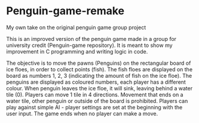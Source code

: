 # Penguin-game-remake
My own take on the original penguin game group project

This is an improved version of the penguin game made in a group for university credit (Penguin-game repository).
It is meant to show my improvement in C programming and writing logic in code.


  The objective is to move the pawns (Penguins) on the rectangular board of ice floes, in order to collect points (fish).
  The fish floes are displayed on the board as numbers 1, 2, 3 (indicating the amount of fish on the ice floe).
  The penguins are displayed as coloured numbers, each player has a different colour.
  When penguin leaves the ice floe, it will sink, leaving behind a water tile (0).
  Players can move 1 tile in 4 directions.
  Movement that ends on a water tile, other penguin or outside of the board is prohibited.
  Players can play against simple AI - player settings are set at the beginning with the user input.
  The game ends when no player can make a move.
